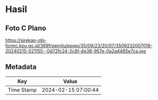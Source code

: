 # Hasil

## Foto C Plano

https://sirekap-obj-formc.kpu.go.id/369f/pemilu/ppwp/35/09/23/20/07/3509232007018-20240215-021155--0d72fc24-2c8f-4e38-957e-0a2a4485e7ca.jpg


## Metadata

| Key        | Value               |
| ---------- | ------------------- |
| Time Stamp | 2024-02-15 07:00:44 |



